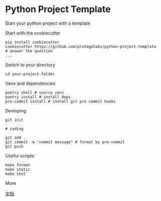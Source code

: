 Python Project Template
===
Start your python project with a template



Start with the cookiecutter

```
pip install cookiecutter
cookiecutter https://github.com/protagolabs/python-project-template 
# answer the question
...
```

Switch to your directory
```
cd your-project-folder
```

Venv and dependencies
```
poetry shell # source venv
poetry install # install deps
pre-commit install # install git pre commit hooks
```

Devloping
```
git init

# coding

git add .
git commit -m "commit message" # format by pre-commit
git push
```
Useful scripts
```
make format
make static
make test
```


More

[文档](https://mo85udlrds.feishu.cn/wiki/wikcnLxN2h6hKvdTKZuAsDPCdKg)